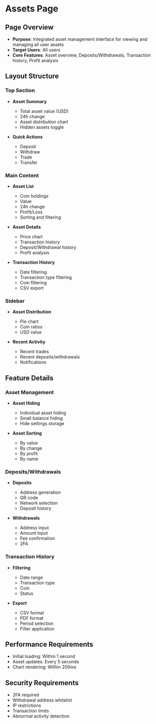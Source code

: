 # Assets Page

## Page Overview

- **Purpose**: Integrated asset management interface for viewing and managing all user assets
- **Target Users**: All users
- **Core Features**: Asset overview, Deposits/Withdrawals, Transaction history, Profit analysis

## Layout Structure

### Top Section

- **Asset Summary**

  - Total asset value (USD)
  - 24h change
  - Asset distribution chart
  - Hidden assets toggle

- **Quick Actions**
  - Deposit
  - Withdraw
  - Trade
  - Transfer

### Main Content

- **Asset List**

  - Coin holdings
  - Value
  - 24h change
  - Profit/Loss
  - Sorting and filtering

- **Asset Details**

  - Price chart
  - Transaction history
  - Deposit/Withdrawal history
  - Profit analysis

- **Transaction History**
  - Date filtering
  - Transaction type filtering
  - Coin filtering
  - CSV export

### Sidebar

- **Asset Distribution**

  - Pie chart
  - Coin ratios
  - USD value

- **Recent Activity**
  - Recent trades
  - Recent deposits/withdrawals
  - Notifications

## Feature Details

### Asset Management

- **Asset Hiding**

  - Individual asset hiding
  - Small balance hiding
  - Hide settings storage

- **Asset Sorting**
  - By value
  - By change
  - By profit
  - By name

### Deposits/Withdrawals

- **Deposits**

  - Address generation
  - QR code
  - Network selection
  - Deposit history

- **Withdrawals**
  - Address input
  - Amount input
  - Fee confirmation
  - 2FA

### Transaction History

- **Filtering**

  - Date range
  - Transaction type
  - Coin
  - Status

- **Export**
  - CSV format
  - PDF format
  - Period selection
  - Filter application

## Performance Requirements

- Initial loading: Within 1 second
- Asset updates: Every 5 seconds
- Chart rendering: Within 200ms

## Security Requirements

- 2FA required
- Withdrawal address whitelist
- IP restrictions
- Transaction limits
- Abnormal activity detection

